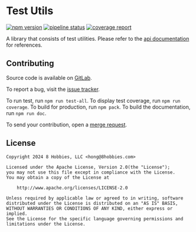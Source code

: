 # Test Utils

[![npm version](https://badge.fury.io/js/@8hobbies%2Ftest-utils.svg)](https://badge.fury.io/js/@8hobbies%2Ftest-utils)
[![pipeline status](https://gitlab.com/8hobbies/test-utils/badges/master/pipeline.svg)](https://gitlab.com/8hobbies/test-utils/-/commits/master)
[![coverage report](https://gitlab.com/8hobbies/test-utils/badges/master/coverage.svg)](https://gitlab.com/8hobbies/test-utils/-/commits/master)

A library that consists of test utilities. Please refer to the [api
documentation][] for references.

## Contributing

Source code is available on [GitLab][source code].

To report a bug, visit the [issue tracker][].

To run test, run `npm run test-all`. To display test coverage, run `npm run
coverage`. To build for production, run `npm pack`. To build the documentation,
run `npm run doc`.

To send your contribution, open a [merge request][].

## License

```text
Copyright 2024 8 Hobbies, LLC <hong@8hobbies.com>

Licensed under the Apache License, Version 2.0(the "License");
you may not use this file except in compliance with the License.
You may obtain a copy of the License at

    http://www.apache.org/licenses/LICENSE-2.0

Unless required by applicable law or agreed to in writing, software
distributed under the License is distributed on an "AS IS" BASIS,
WITHOUT WARRANTIES OR CONDITIONS OF ANY KIND, either express or implied.
See the License for the specific language governing permissions and
limitations under the License.
```

[api documentation]: https://test-utils.8hobbies.com/modules.html
[issue tracker]: https://gitlab.com/8hobbies/test-utils/issues
[merge request]: https://gitlab.com/8hobbies/test-utils/-/merge_requests
[source code]: https://gitlab.com/8hobbies/test-utils
